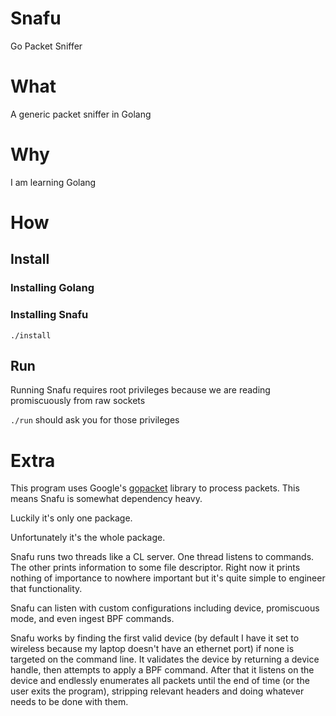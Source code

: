 # Snafu
Go Packet Sniffer

# What
A generic packet sniffer in Golang

# Why
I am learning Golang

# How

## Install

### Installing Golang

### Installing Snafu
`./install`

## Run
Running Snafu requires root privileges because we are reading promiscuously from raw sockets

`./run` should ask you for those privileges

# Extra
This program uses Google's [gopacket](https://github.com/google/gopacket) library to process packets. This means Snafu is somewhat dependency heavy.

Luckily it's only one package.

Unfortunately it's the whole package.

Snafu runs two threads like a CL server. One thread listens to commands. The other prints information to some file descriptor. Right now it prints nothing of importance to nowhere important but it's quite simple to engineer that functionality.

Snafu can listen with custom configurations including device, promiscuous mode, and even ingest BPF commands.

Snafu works by finding the first valid device (by default I have it set to wireless because my laptop doesn't have an ethernet port) if none is targeted on the command line. It validates the device by returning a device handle, then attempts to apply a BPF command. After that it listens on the device and endlessly enumerates all packets until the end of time (or the user exits the program), stripping relevant headers and doing whatever needs to be done with them.

